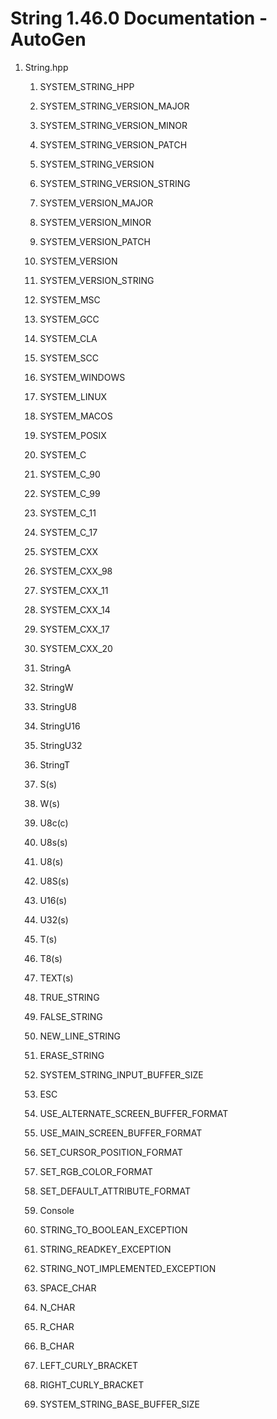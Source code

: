 # String 1.46.0 Documentation - AutoGen

1. String.hpp

    1. SYSTEM_STRING_HPP

    1. SYSTEM_STRING_VERSION_MAJOR

    1. SYSTEM_STRING_VERSION_MINOR

    1. SYSTEM_STRING_VERSION_PATCH

    1. SYSTEM_STRING_VERSION

    1. SYSTEM_STRING_VERSION_STRING

    1. SYSTEM_VERSION_MAJOR

    1. SYSTEM_VERSION_MINOR

    1. SYSTEM_VERSION_PATCH

    1. SYSTEM_VERSION

    1. SYSTEM_VERSION_STRING

    1. SYSTEM_MSC

    1. SYSTEM_GCC

    1. SYSTEM_CLA

    1. SYSTEM_SCC

    1. SYSTEM_WINDOWS

    1. SYSTEM_LINUX

    1. SYSTEM_MACOS

    1. SYSTEM_POSIX

    1. SYSTEM_C

    1. SYSTEM_C_90

    1. SYSTEM_C_99

    1. SYSTEM_C_11

    1. SYSTEM_C_17

    1. SYSTEM_CXX

    1. SYSTEM_CXX_98

    1. SYSTEM_CXX_11

    1. SYSTEM_CXX_14

    1. SYSTEM_CXX_17

    1. SYSTEM_CXX_20

    1. StringA

    1. StringW

    1. StringU8

    1. StringU16

    1. StringU32

    1. StringT

    1. S(s)

    1. W(s)

    1. U8c(c)

    1. U8s(s)

    1. U8(s)

    1. U8S(s)

    1. U16(s)

    1. U32(s)

    1. T(s)

    1. T8(s)

    1. TEXT(s)

    1. TRUE_STRING

    1. FALSE_STRING

    1. NEW_LINE_STRING

    1. ERASE_STRING

    1. SYSTEM_STRING_INPUT_BUFFER_SIZE

    1. ESC

    1. USE_ALTERNATE_SCREEN_BUFFER_FORMAT

    1. USE_MAIN_SCREEN_BUFFER_FORMAT

    1. SET_CURSOR_POSITION_FORMAT

    1. SET_RGB_COLOR_FORMAT

    1. SET_DEFAULT_ATTRIBUTE_FORMAT

    1. Console

    1. STRING_TO_BOOLEAN_EXCEPTION

    1. STRING_READKEY_EXCEPTION

    1. STRING_NOT_IMPLEMENTED_EXCEPTION

    1. SPACE_CHAR

    1. N_CHAR

    1. R_CHAR

    1. B_CHAR

    1. LEFT_CURLY_BRACKET

    1. RIGHT_CURLY_BRACKET

    1. SYSTEM_STRING_BASE_BUFFER_SIZE
